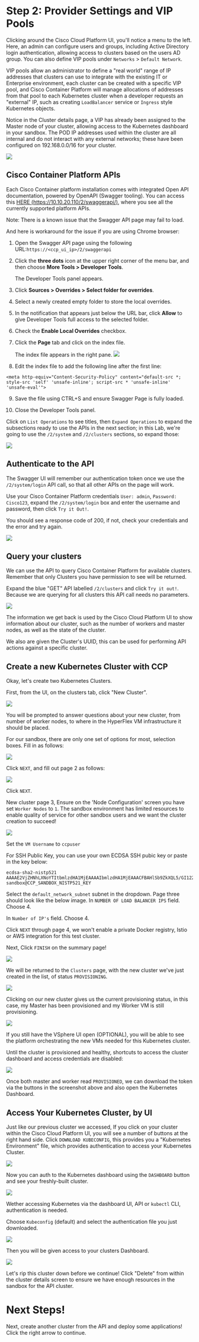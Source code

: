 # Step 2: Provider Settings and VIP Pools

Clicking around the Cisco Cloud Platform UI, you'll notice a menu to the left.
Here, an admin can configure users and groups, including Active Directory login authentication, allowing access to clusters based on the users AD group. You can also define VIP pools under `Networks` > `Default Network`.

VIP pools allow an administrator to define a "real world" range of IP addresses that clusters can use to integrate with the existing IT or Enterprise environment, each cluster can be created with a specific VIP pool, and Cisco Container Platform will manage allocations of addresses from that pool to each Kubernetes cluster when a developer requests an "external" IP, such as creating `LoadBalancer` service or `Ingress` style Kubernetes objects.

Notice in the Cluster details page, a VIP has already been assigned to the Master node of your cluster, allowing access to the Kubernetes dashboard in your sandbox. The POD IP addresses used within the cluster are all internal and do not interact with any external networks; these have been configured on 192.168.0.0/16 for your cluster.

  ![](assets/images/cpp-vippools.jpeg)

## Cisco Container Platform APIs
Each Cisco Container platform installation comes with integrated Open API documentation, powered by OpenAPI (Swagger tooling).
You can access this [HERE (https://10.10.20.110/2/swaggerapi/)](https://10.10.20.110/2/swaggerapi/), where you see all the currently supported platform APIs.

Note: There is a known issue that the Swagger API page may fail to load.

And here is workaround for the issue if you are using Chrome browser:


1. Open the Swagger API page using the following URL:```https://<ccp_ui_ip>/2/swaggerapi```
    
2. Click the **three dots** icon at the upper right corner of the menu bar, and then choose **More Tools > Developer Tools**.

    The Developer Tools panel appears.

3. Click **Sources > Overrides > Select folder for overrides**.

4. Select a newly created empty folder to store the local overrides.

5. In the notification that appears just below the URL bar, click **Allow** to give Developer Tools full access to the selected folder.

6. Check the **Enable Local Overrides** checkbox.

7. Click the **Page** tab and click on the index file.

    The index file appears in the right pane.
 ![](assets/images/swagger_not_loading.png)
8. Edit the index file to add the following line after the first line:
```
<meta http-equiv="Content-Security-Policy" content="default-src *; style-src 'self' 'unsafe-inline'; script-src * 'unsafe-inline' 'unsafe-eval'"> 
```

9. Save the file using CTRL+S and ensure Swagger Page is fully loaded.

10. Close the Developer Tools panel.


Click on `List Operations` to see titles, then `Expand Operations` to expand the subsections ready to use the APIs in the next section; in this Lab, we're going to use the `/2/system` and `/2/clusters` sections, so expand those:

  ![](assets/images/expand_swagger_1.jpeg)

## Authenticate to the API
The Swagger UI will remember our authentication token once we use the `/2/system/login` API call, so that all other APIs on the page will work.

Use your Cisco Container Platform credentials `User: admin`, `Password: Cisco123`, expand the `/2/system/login` box and enter the username and password, then click `Try it Out!`.

You should see a response code of 200, if not, check your credentials and the error and try again.

  ![](assets/images/swagger_cluster_login.jpeg)

## Query your clusters
We can use the API to query Cisco Container Platform for available clusters. Remember that only Clusters you have permission to see will be returned.

Expand the blue "GET" API labelled `/2/clusters` and click `Try it out!`. Because we are querying for all clusters this API call needs no parameters.

  ![](assets/images/swagger_list_all_clusters.jpeg)

The information we get back is used by the Cisco Cloud Platform UI to show information about our cluster, such as the number of workers and master nodes, as well as the state of the cluster.

We also are given the Cluster's UUID, this can be used for performing API actions against a specific cluster.

## Create a new Kubernetes Cluster with CCP
Okay, let's create two Kubernetes Clusters.

First, from the UI, on the clusters tab, click "New Cluster".

  ![](assets/images/newclusterbutton.jpeg)

You will be prompted to answer questions about your new cluster, from number of worker nodes, to where in the HyperFlex VM infrastructure it should be placed.

For our sandbox, there are only one set of options for most, selection boxes. Fill in as follows:

  ![](assets/images/new-cluster-ui-1.jpeg)

Click `NEXT`, and fill out page 2 as follows:

![](assets/images/new-cluster-ui-2.jpeg)

Click `NEXT`.

New cluster page 3, Ensure on the 'Node Configuration' screen you have set `Worker Nodes` to `1`. The sandbox environment has limited resources to enable quality of service for other sandbox users and we want the cluster creation to succeed!

![](assets/images/one-worker-vm.jpeg)

Set the `VM Username` to `ccpuser`

For SSH Public Key, you can use your own ECDSA SSH pubic key or paste in the key below:

```
ecdsa-sha2-nistp521 AAAAE2VjZHNhLXNoYTItbmlzdHA1MjEAAAAIbmlzdHA1MjEAAACFBAHlSb9ZkXQL5/GI12258c+AIKVhDN1p1VYjvJR5oliqoR/gN/65D04BfsZWE8nk00AtJzvEVbjenwLeWuvIQsFs5AHa5uM4Fpmw3Ylpt1tB/GZHZ5Mg9sh1iLh5agSgNLWkAgCRvySmLO3fSq0IKarnQrMqId2pGUlNZr/YPP4irTvU6w== sandbox@CCP_SANDBOX_NISTP521_KEY
```

Select the `default_network_subnet` subnet in the dropdown. Page three should look like the below image.
In `NUMBER OF LOAD BALANCER IPS` field. Choose 4.

In `Number of IP's` field. Choose 4.

Click `NEXT` through page 4, we won't enable a private Docker registry, Istio or AWS integration for this test cluster.

Next, Click `FINISH` on the summary page!

![](assets/images/new-cluster-ui-4.jpeg)

We will be returned to the `Clusters` page, with the new cluster we've just created in the list, of status `PROVISIONING`.

  ![](assets/images/new-cluster-ui-5.jpeg)

Clicking on our new cluster gives us the current provisioning status, in this case, my Master has been provisioned and my Worker VM is still provisioning.

  ![](assets/images/new-cluster-ui-6.jpeg)

If you still have the VSphere UI open (OPTIONAL), you will be able to see the platform orchestrating the new VMs needed for this Kubernetes cluster.

Until the cluster is provisioned and healthy, shortcuts to access the cluster dashboard and access credentials are disabled:

  ![](assets/images/new-cluster-ui-7.jpeg)

Once both master and worker read `PROVISIONED`, we can download the token via the buttons in the screenshot above and also open the Kubernetes Dashboard.

## Access Your Kubernetes Cluster, by UI
Just like our previous cluster we accessed, If you click on your cluster within the Cisco Cloud Platform UI, you will see a number of buttons at the right hand side. Click `DOWNLOAD KUBECONFIG`, this provides you a "Kubernetes Environment" file, which provides authentication to access your Kubernetes Cluster.

  ![](assets/images/1234user-cluster-build-success.jpeg)

Now you can auth to the Kubernetes dashboard using the `DASHBOARD` button and see your freshly-built cluster.

  ![](assets/images/kubernetes-dashboard-auth.jpeg)

Wether accessing Kubernetes via the dashboard UI, API or `kubectl` CLI, authentication is needed.

Choose `Kubeconfig` (default) and select the authentication file you just downloaded.

![](assets/images/select-k8s-token.jpeg)

Then you will be given access to your clusters Dashboard.

![](assets/images/kubernetes-dashboard.jpeg)

Let's rip this cluster down before we continue! Click "Delete" from within the cluster details screen to ensure we have enough resources in the sandbox for the API cluster.

# Next Steps!
Next, create another cluster from the API and deploy some applications! Click the right arrow to continue.

